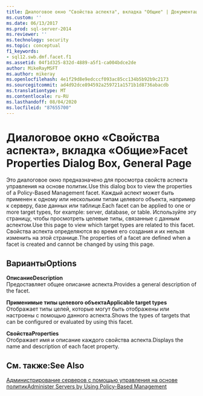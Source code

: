 ```yaml
---
title: Диалоговое окно "Свойства аспекта", вкладка "Общие" | Документация Майкрософт
ms.custom: ''
ms.date: 06/13/2017
ms.prod: sql-server-2014
ms.reviewer: ''
ms.technology: security
ms.topic: conceptual
f1_keywords:
- sql12.swb.dmf.facet.f1
ms.assetid: 04f1d325-832d-4889-a5f1-ca004bdce2de
author: MikeRayMSFT
ms.author: mikeray
ms.openlocfilehash: 4e1f29d8e9edcccf093ac85cc134b5b92b9c2173
ms.sourcegitcommit: ad4d92dce894592a259721a1571b1d8736abacdb
ms.translationtype: MT
ms.contentlocale: ru-RU
ms.lasthandoff: 08/04/2020
ms.locfileid: "87655700"
---
```

# <a name="facet-properties-dialog-box-general-page"></a><span data-ttu-id="bfbfa-102">Диалоговое окно «Свойства аспекта», вкладка «Общие»</span><span class="sxs-lookup"><span data-stu-id="bfbfa-102">Facet Properties Dialog Box, General Page</span></span>
  <span data-ttu-id="bfbfa-103">Это диалоговое окно предназначено для просмотра свойств аспекта управления на основе политик.</span><span class="sxs-lookup"><span data-stu-id="bfbfa-103">Use this dialog box to view the properties of a Policy-Based Management facet.</span></span> <span data-ttu-id="bfbfa-104">Каждый аспект может быть применен к одному или нескольким типам целевого объекта, например к серверу, базе данных или таблице.</span><span class="sxs-lookup"><span data-stu-id="bfbfa-104">Each facet can be applied to one or more target types, for example: server, database, or table.</span></span> <span data-ttu-id="bfbfa-105">Используйте эту страницу, чтобы просмотреть целевые типы, связанные с данным аспектом.</span><span class="sxs-lookup"><span data-stu-id="bfbfa-105">Use this page to view which target types are related to this facet.</span></span> <span data-ttu-id="bfbfa-106">Свойства аспекта определяются во время его создания и их нельзя изменить на этой странице.</span><span class="sxs-lookup"><span data-stu-id="bfbfa-106">The properties of a facet are defined when a facet is created and cannot be changed by using this page.</span></span>  
  
## <a name="options"></a><span data-ttu-id="bfbfa-107">Варианты</span><span class="sxs-lookup"><span data-stu-id="bfbfa-107">Options</span></span>  
 <span data-ttu-id="bfbfa-108">**Описание**</span><span class="sxs-lookup"><span data-stu-id="bfbfa-108">**Description**</span></span>  
 <span data-ttu-id="bfbfa-109">Предоставляет общее описание аспекта.</span><span class="sxs-lookup"><span data-stu-id="bfbfa-109">Provides a general description of the facet.</span></span>  
  
 <span data-ttu-id="bfbfa-110">**Применимые типы целевого объекта**</span><span class="sxs-lookup"><span data-stu-id="bfbfa-110">**Applicable target types**</span></span>  
 <span data-ttu-id="bfbfa-111">Отображает типы целей, которые могут быть отображены или настроены с помощью данного аспекта.</span><span class="sxs-lookup"><span data-stu-id="bfbfa-111">Shows the types of targets that can be configured or evaluated by using this facet.</span></span>  
  
 <span data-ttu-id="bfbfa-112">**Свойства**</span><span class="sxs-lookup"><span data-stu-id="bfbfa-112">**Properties**</span></span>  
 <span data-ttu-id="bfbfa-113">Отображает имя и описание каждого свойства аспекта.</span><span class="sxs-lookup"><span data-stu-id="bfbfa-113">Displays the name and description of each facet property.</span></span>  
  
## <a name="see-also"></a><span data-ttu-id="bfbfa-114">См. также:</span><span class="sxs-lookup"><span data-stu-id="bfbfa-114">See Also</span></span>  
 [<span data-ttu-id="bfbfa-115">Администрирование серверов с помощью управления на основе политик</span><span class="sxs-lookup"><span data-stu-id="bfbfa-115">Administer Servers by Using Policy-Based Management</span></span>](administer-servers-by-using-policy-based-management.md)  
  
  
